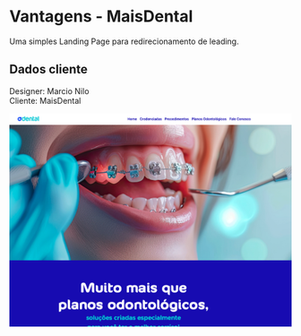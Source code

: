 # Vantagens - MaisDental
Uma simples Landing Page para redirecionamento de leading.

## Dados cliente
<p>Designer: Marcio Nilo</br>
Cliente: MaisDental</p>
<a href="https://mais-dental.netlify.app">
<img src="./src/images/screenshot.png"/>
</a>